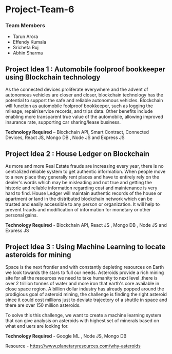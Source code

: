 # Project-Team-6

### Team Members
* Tarun Arora
* Effendy Kumala
* Sricheta Ruj
* Abhin Sharma

## Project Idea 1 : Automobile foolproof bookkeeper using Blockchain technology
 
As the connected devices proliferate everywhere and the advent of autonomous vehicles are closer and closer, blockchain technology has the potential to support the safe and reliable autonomous vehicles. Blockchain will function as automobile foolproof bookkeeper, such as logging the mileage, repair/service records, and trips data. Other benefits include enabling more transparent true value of the automobile, allowing improved insurance rate, supporting car sharing/lease business.
 
**Technology Required** – Blockchain API, Smart Contract, Connected Devices, React JS, Mongo DB , Node JS and Express JS



## Project Idea 2 : House Ledger on Blockchain

As more and more Real Estate frauds are increasing every year, there is no centralized reliable system to get authentic information. When people move to a new place they generally rent places and have to entirely rely on the dealer's words which may be misleading and not true and getting the historic and reliable information regarding cost and maintenance is very hard to find.
House Ledger will maintain authentic records of the house or apartment or land in the distributed blockchain network which can be trusted and easily accessible to any person or organization. It will help to prevent frauds and modification of information for monetary or other personal gains.

**Technology Required** - Blockchain API, React JS , Mongo DB , Node JS and Express JS

## Project Idea 3 : Using Machine Learning to locate asteroids for mining

Space is the next frontier and with constantly depleting resources on Earth we look towards the stars to full our needs. Asteroids provide a rich mining site for all the resources we need to take humanity to next level ,there is over 2 trillion tonnes of water and more iron that earth's core available in close space region. A billion dollar industry has already popped around the prodigious goal of asteroid mining, the challenge is finding the right asteroid since it could cost millions just to deviate trajectory of a shuttle in space and there are over 150 million asteroids.

To solve this this challenge, we want to create a machine learning system that can give analysis on asteroids with highest set of minerals based on what end uers are looking for.

**Technology Required** - Google ML , Node JS, Mongo DB

Resource - <https://www.planetaryresources.com/why-asteroids>
